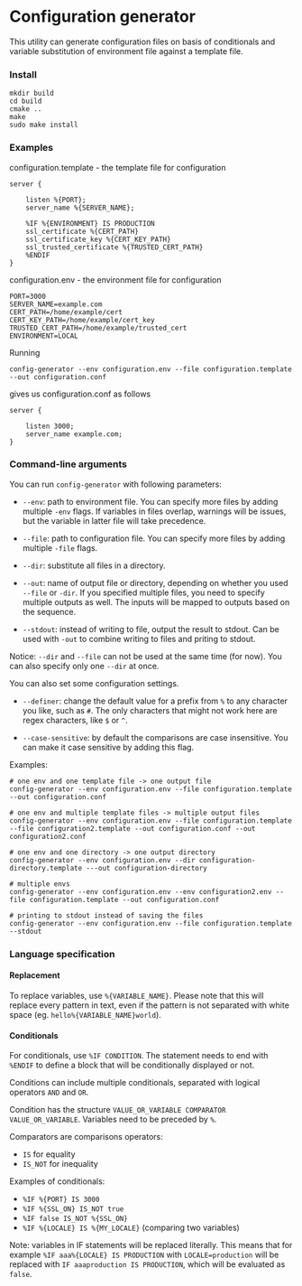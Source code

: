 # Configuration generator

This utility can generate configuration files on basis of conditionals and variable 
substitution of environment file against a template file.

### Install

```
mkdir build
cd build
cmake ..
make
sudo make install
```

### Examples

configuration.template - the template file for configuration
```
server {

    listen %{PORT};
    server_name %{SERVER_NAME};

    %IF %{ENVIRONMENT} IS PRODUCTION
    ssl_certificate %{CERT_PATH}
    ssl_certificate_key %{CERT_KEY_PATH}
    ssl_trusted_certificate %{TRUSTED_CERT_PATH}
    %ENDIF
}
```

configuration.env - the environment file for configuration
```
PORT=3000
SERVER_NAME=example.com
CERT_PATH=/home/example/cert
CERT_KEY_PATH=/home/example/cert_key
TRUSTED_CERT_PATH=/home/example/trusted_cert
ENVIRONMENT=LOCAL
```

Running 
```
config-generator --env configuration.env --file configuration.template --out configuration.conf
```

gives us configuration.conf as follows

```
server {

    listen 3000;
    server_name example.com;
}
```

### Command-line arguments

You can run ``config-generator`` with following parameters:

* ``--env``: path to environment file. You can specify more files by adding multiple ``-env`` flags. 
If variables in files overlap, warnings will be issues, but the variable in latter file will take precedence.

* ``--file``: path to configuration file. You can specify more files by adding multiple ``-file`` flags.

* ``--dir``: substitute all files in a directory.

* ``--out``: name of output file or directory, depending on whether you used ``--file`` or ``-dir``. 
If you specified multiple files, you need to specify multiple outputs as well. 
The inputs will be mapped to outputs based on the sequence.

* ``--stdout``: instead of writing to file, output the result to stdout. 
Can be used with ``-out`` to combine writing to files and priting to stdout.

Notice: ``--dir`` and ``--file`` can not be used at the same time (for now). 
You can also specify only one ``--dir`` at once.

You can also set some configuration settings.

* ``--definer``: change the default value for a prefix from ``%`` to any character you like, such as ``#``. 
The only characters that might not work here are regex characters, like ``$`` or ``^``.

* ``--case-sensitive``: by default the comparisons are case insensitive. You can make it case sensitive by adding this flag.

Examples:

```
# one env and one template file -> one output file
config-generator --env configuration.env --file configuration.template --out configuration.conf

# one env and multiple template files -> multiple output files
config-generator --env configuration.env --file configuration.template --file configuration2.template --out configuration.conf --out configuration2.conf

# one env and one directory -> one output directory
config-generator --env configuration.env --dir configuration-directory.template ---out configuration-directory

# multiple envs
config-generator --env configuration.env --env configuration2.env --file configuration.template --out configuration.conf

# printing to stdout instead of saving the files
config-generator --env configuration.env --file configuration.template --stdout
```

### Language specification

#### Replacement

To replace variables, use ``%{VARIABLE_NAME}``. 
Please note that this will replace every pattern in text, even if the pattern is not separated with white space 
(eg. ``hello%{VARIABLE_NAME}world``).

#### Conditionals

For conditionals, use ``%IF CONDITION``. 
The statement needs to end with ``%ENDIF`` to define a block that will be conditionally displayed or not.

Conditions can include multiple conditionals, separated with logical operators ``AND`` and ``OR``.

Condition has the structure ``VALUE_OR_VARIABLE COMPARATOR VALUE_OR_VARIABLE``. Variables need to be preceded by ``%``.

Comparators are comparisons operators:

* ``IS`` for equality
* ``IS_NOT`` for inequality

Examples of conditionals:

* ``%IF %{PORT} IS 3000``
* ``%IF %{SSL_ON} IS_NOT true``
* ``%IF false IS_NOT %{SSL_ON}``
* ``%IF %{LOCALE} IS %{MY_LOCALE}`` (comparing two variables)

Note: variables in IF statements will be replaced literally. 
This means that for example ``%IF aaa%{LOCALE} IS PRODUCTION`` with ``LOCALE=production`` will be replaced with 
``IF aaaproduction IS PRODUCTION``, which will be evaluated as ``false``.
